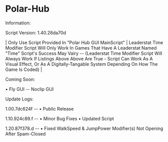 # Polar-Hub

Information:

Script Version:
1.40.28da70d

| Only Use Script Provided In "Polar Hub GUI MainScript"
| Leaderstat Time Modifier Script Will Only Work In Games That Have A Leaderstat Named "Time"
Script's Success May Vairy -- (Leaderstat Time Modifier Script Will Always Work If Listings Above Above Are True - Script Can Work As A Visual Effect, Or As A Digitally-Tangable System Depending On How The Game Is Coded) |

Coming Soon:

• Fly GUI -- Noclip GUI

Update Logs:

1.00.7dc624f --
• Public Release

1.10.924c89.f --
• Minor Bug Fixes
• Updated Script

1.20.87f378.d --
• Fixed WalkSpeed & JumpPower Modifier(s) Not Opening After Spam-Closed
